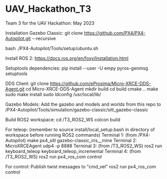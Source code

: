 # UAV_Hackathon_T3
Team 3 for the UAV Hackathon: May 2023

Installation Gazebo Classic:
git clone https://github.com/PX4/PX4-Autopilot.git --recursive

bash ./PX4-Autopilot/Tools/setup/ubuntu.sh

Install ROS 2:
https://docs.ros.org/en/foxy/Installation.html

Setuptools dependencies:
pip install --user -U empy pyros-genmsg setuptools

DDS Client:
git clone https://github.com/eProsima/Micro-XRCE-DDS-Agent.git
cd Micro-XRCE-DDS-Agent
mkdir build
cd build
cmake ..
make
sudo make install
sudo ldconfig /usr/local/lib/

Gazebo Models:
Add the gazebo and models and worlds from this repo to
 /PX4-Autopilot/Tools/simulation/gazebo-classic/sitl_gazebo-classic

 Build ROS2 workspace:
 cd /T3_ROS2_WS
 colcon build

For teleop:
(remember to source install/local_setup.bash in directory of workspace before running ROS2 commands)
Terminal 1: (from /PX4-Autopilot) make px4_sitl gazebo-classic_iris__mine
Terminal 2: MicroXRCEAgent udp4 -p 8888
Terminal 3: (from /T3_ROS2_WS) ros2 run keyboard_teleop keyboard_teleop_incremental 
Terminal 4: (from /T3_ROS2_WS) ros2 run  px4_ros_com control

For control:
Publish twist messages to "cmd_vel"
ros2 run  px4_ros_com control 

